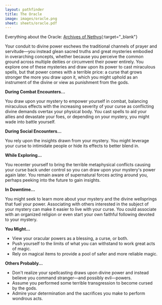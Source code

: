 ```yaml
---
layout: pathfinder
title: The Oracle
image: images/oracle.png
sheet: sheets/oracle.pdf
---
```


Everything about the Oracle: [Archives of Nethys](https://2e.aonprd.com/Classes.aspx?ID=61){:target="_blank"}

Your conduit to divine power eschews the traditional channels of prayer and servitude—you instead glean sacred truths and great mysteries embodied in overarching concepts, whether because you perceive the common ground across multiple deities or circumvent their power entirely. You explore one of these mysteries and draw upon its power to cast miraculous spells, but that power comes with a terrible price: a curse that grows stronger the more you draw upon it, which you might uphold as an instrument of the divine or view as punishment from the gods.

**During Combat Encounters...**

You draw upon your mystery to empower yourself in combat, balancing miraculous effects with the increasing severity of your curse as conflicting divine demands overtax your physical body. You cast spells to aid your allies and devastate your foes, or depending on your mystery, you might wade into battle yourself.

**During Social Encounters...**

You rely upon the insights drawn from your mystery. You might leverage your curse to intimidate people or hide its effects to better blend in.

**While Exploring...**

You recenter yourself to bring the terrible metaphysical conflicts causing your curse back under control so you can draw upon your mystery's power again later. You remain aware of supernatural forces acting around you, perhaps peeking into the future to gain insights.

**In Downtime...**

You might seek to learn more about your mystery and the divine wellsprings that fuel your power. Associating with others interested in the subject of your mystery can make it easier to live with your curse. You could associate with an organized religion or even start your own faithful following devoted to your mystery.

**You Might...**

* View your oracular powers as a blessing, a curse, or both.
* Push yourself to the limits of what you can withstand to work great acts of magic.
* Rely on magical items to provide a pool of safer and more reliable magic.

**Others Probably...**

* Don't realize your spellcasting draws upon divine power and instead believe you command stranger—and possibly evil—powers.
* Assume you performed some terrible transgression to become cursed by the gods.
* Admire your determination and the sacrifices you make to perform wondrous acts.
